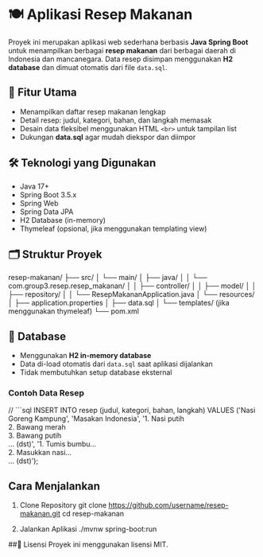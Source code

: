 # 🍽️ Aplikasi Resep Makanan

Proyek ini merupakan aplikasi web sederhana berbasis **Java Spring Boot** untuk menampilkan berbagai **resep makanan** dari berbagai daerah di Indonesia dan mancanegara. Data resep disimpan menggunakan **H2 database** dan dimuat otomatis dari file `data.sql`.

## 🚀 Fitur Utama

- Menampilkan daftar resep makanan lengkap
- Detail resep: judul, kategori, bahan, dan langkah memasak
- Desain data fleksibel menggunakan HTML `<br>` untuk tampilan list
- Dukungan **data.sql** agar mudah diekspor dan diimpor

## 🛠️ Teknologi yang Digunakan

- Java 17+
- Spring Boot 3.5.x
- Spring Web
- Spring Data JPA
- H2 Database (in-memory)
- Thymeleaf (opsional, jika menggunakan templating view)

## 🗂️ Struktur Proyek

resep-makanan/
├── src/
│ └── main/
│ ├── java/
│ │ └── com.group3.resep.resep_makanan/
│ │ ├── controller/
│ │ ├── model/
│ │ ├── repository/
│ │ └── ResepMakananApplication.java
│ └── resources/
│ ├── application.properties
│ ├── data.sql
│ └── templates/ (jika menggunakan thymeleaf)
└── pom.xml


## 💾 Database

- Menggunakan **H2 in-memory database**
- Data di-load otomatis dari `data.sql` saat aplikasi dijalankan
- Tidak membutuhkan setup database eksternal

### Contoh Data Resep

// ```sql
INSERT INTO resep (judul, kategori, bahan, langkah) VALUES
('Nasi Goreng Kampung', 'Masakan Indonesia', 
'1. Nasi putih<br>2. Bawang merah<br>3. Bawang putih<br>... (dst)', 
'1. Tumis bumbu...<br>2. Masukkan nasi...<br>... (dst)');

## Cara Menjalankan
1. Clone Repository
git clone https://github.com/username/resep-makanan.git
cd resep-makanan

2. Jalankan Aplikasi
./mvnw spring-boot:run

##📄 Lisensi
Proyek ini menggunakan lisensi MIT.
